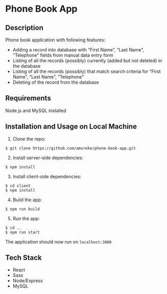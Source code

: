 # Phone Book App

## Description

Phone book application with following features:

- Adding a record into database with “First Name”, “Last Name”, “Telephone” fields from manual data entry form
- Listing of all the records (possibly) currently (added but not deleted) in the database
- Listing of all the records (possibly) that match search criteria for “First Name”, “Last Name”, "Telephone"
- Deleting of the record from the database

## Requirements

Node.js and MySQL installed

## Installation and Usage on Local Machine

1. Clone the repo:

```
$ git clone https://github.com/amureke/phone-book-app.git
```

2. Install server-side dependencies:

```
$ npm install
```

3. Install client-side dependencies:

```
$ cd client
$ npm install
```

4. Build the app:

```
$ npm run build
```

5. Run the app:

```
$ cd ..
$ npm run start
```

The application should now run on <code>localhost:3000</code>

## Tech Stack

- React
- Sass
- Node/Express
- MySQL
